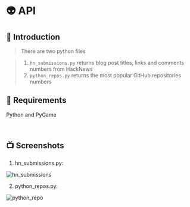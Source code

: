 # 👽 API

## 🚀 Introduction
> There are two python files

> 1. `hn_submissions.py` returns blog post titles, links and comments numbers from HackNews
> 2. `python_repos.py` returns the most popular GitHub repositories numbers

## 🔧 Requirements
Python and PyGame

<br>

## 📺 Screenshots

1. hn_submissions.py: 

![hn_submissions](https://user-images.githubusercontent.com/35544956/131433213-59e91432-5e15-40cf-adb4-0e47869950dd.png)

2. python_repos.py:

![python_repo](https://user-images.githubusercontent.com/35544956/131433193-b4a74843-00d3-47a8-89c6-3d6dae8a80c6.png)



